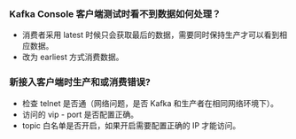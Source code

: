 ### Kafka Console 客户端测试时看不到数据如何处理？

- 消费者采用 latest 时候只会获取最后的数据，需要同时保持生产才可以看到相应数据。
- 改为 earliest 方式消费数据。

### 新接入客户端时生产和或消费错误?

- 检查 telnet 是否通（网络问题，是否 Kafka 和生产者在相同网络环境下）。
- 访问的 vip - port 是否配置正确。
- topic 白名单是否开启，如果开启需要配置正确的 IP 才能访问。


